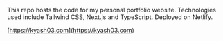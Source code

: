 This repo hosts the code for my personal portfolio website. Technologies used include Tailwind CSS, Next.js and TypeScript. Deployed on Netlify.

[https://kyash03.com](https://kyash03.com)


